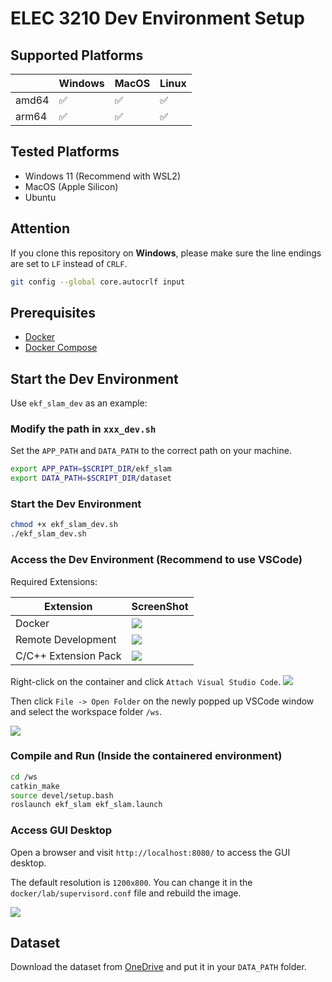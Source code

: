 # ELEC 3210 Dev Environment Setup

## Supported Platforms

|  | Windows | MacOS | Linux |
| --- | --- | --- | --- |
| amd64 | ✅ | ✅ | ✅ |
| arm64 | ✅ | ✅ | ✅ |

## Tested Platforms

- Windows 11 (Recommend with WSL2)
- MacOS (Apple Silicon)
- Ubuntu

## Attention

If you clone this repository on **Windows**, please make sure the line endings are set to `LF` instead of `CRLF`.

```bash
git config --global core.autocrlf input
```

## Prerequisites

- [Docker](https://docs.docker.com/get-docker/)
- [Docker Compose](https://docs.docker.com/compose/install/)

## Start the Dev Environment

Use `ekf_slam_dev` as an example:

### Modify the path in `xxx_dev.sh`

Set the `APP_PATH` and `DATA_PATH` to the correct path on your machine.

```bash
export APP_PATH=$SCRIPT_DIR/ekf_slam
export DATA_PATH=$SCRIPT_DIR/dataset
```

### Start the Dev Environment

```bash
chmod +x ekf_slam_dev.sh
./ekf_slam_dev.sh
```

### Access the Dev Environment (Recommend to use VSCode)

Required Extensions:

| Extension | ScreenShot |
| --- | --- |
| Docker | ![](https://wpcos-1300629776.cos.ap-chengdu.myqcloud.com/wpcos-1300629776/Gallery20240827175454.png) |
| Remote Development | ![](https://wpcos-1300629776.cos.ap-chengdu.myqcloud.com/wpcos-1300629776/Gallery20240827175422.png) |
| C/C++ Extension Pack | ![](https://wpcos-1300629776.cos.ap-chengdu.myqcloud.com/wpcos-1300629776/Gallery20240827175144.png) |

Right-click on the container and click `Attach Visual Studio Code`.
![](https://wpcos-1300629776.cos.ap-chengdu.myqcloud.com/wpcos-1300629776/Gallery20240827180027.png)

Then click `File -> Open Folder` on the newly popped up VSCode window and select the workspace folder `/ws`.

![](https://wpcos-1300629776.cos.ap-chengdu.myqcloud.com/wpcos-1300629776/Gallery20240827180329.png)

### Compile and Run (Inside the containered environment)

```bash
cd /ws
catkin_make
source devel/setup.bash
roslaunch ekf_slam ekf_slam.launch
```

### Access GUI Desktop

Open a browser and visit `http://localhost:8080/` to access the GUI desktop.

The default resolution is `1200x800`. You can change it in the `docker/lab/supervisord.conf` file and rebuild the image.

![](https://wpcos-1300629776.cos.ap-chengdu.myqcloud.com/wpcos-1300629776/Gallery20240827200722.png)

## Dataset

Download the dataset from [OneDrive](https://hkustconnect-my.sharepoint.com/:f:/g/personal/yxuew_connect_ust_hk/EvNk5iuMFM1NkEr5jKU8t_sBQ8kD0Upbh8-hUefh_FPxwg?e=eUildp) and put it in your `DATA_PATH` folder.